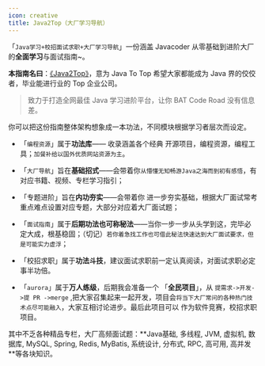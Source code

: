```yaml
---
icon: creative
title: Java2Top（大厂学习导航）
---
```


「`Java学习+校招面试求职+大厂学习导航`」一份涵盖 Javacoder 从零基础到进阶大厂的**全面学习**与面试指南~。

**本指南名曰**：[《Java2Top》](www.java2top.cn)，意为 Java To Top 希望大家都能成为 Java 界的佼佼者，毕业能进行业的 Top 企业公司。

> 致力于打造全网最佳 Java 学习进阶平台，让你 BAT Code Road 没有信息差。
>

你可以把这份指南整体架构想象成一本功法，不同模块根据学习者层次而设定。

- 「`编程资源`」属于**功法库**—— 收录涵盖各个经典 开源项目，编程资源，编程工具；`加餐补给以国外优质网站资源为主`。
- 「`大厂导航`」旨在**基础招式**——会带着你`从懵懂无知畅游Java之海而到初有感悟`，有对应书籍、视频、专栏学习指引；

- 「专题进阶」旨在**内功夯实**——会带着你 进一步夯实基础，根据大厂面试常考重点难点设置对应专题，大部分对应着大厂面试题；

- 「`面试指南`」属于**后期功法也可称秘法**——当你一步一步从头学到这，完毕必定大成，根基稳固；（切记）`若你着急找工作也可借此秘法快速达到大厂面试要求，但是可能实力虚浮`；

- 「校招求职」属于**功法斗技**，建议面试求职前一定认真阅读，对面试求职必定事半功倍。
- 「`aurora`」属于**万人练级**，后期我会准备一个 「**全民项目**」，从 `提需求->开发->提 PR ->merge` ,把大家召集起来一起开发，项目会`将当下大厂常问的各种热门技术点尽可能融入`，大家互相讨论进步。最后此项目可以 作为软件竞赛，校招求职项目。

其中不乏各种精品专栏，大厂高频面试题：**Java基础, 多线程, JVM, 虚拟机, 数据库, MySQL, Spring, Redis, MyBatis, 系统设计, 分布式, RPC, 高可用, 高并发 **等各块知识。